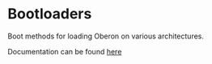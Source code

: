 # Bootloaders
Boot methods for loading Oberon on various architectures.

Documentation can be found [here](https://github.com/io-core/doc/tree/main/core/Bootloaders)

